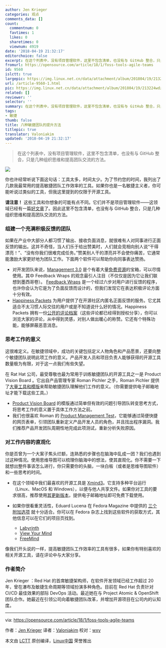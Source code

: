 ```yaml
---
author: Jen Krieger
categories: 观点
comments_data: []
count:
  commentnum: 0
  favtimes: 1
  likes: 0
  sharetimes: 0
  viewnum: 4919
date: '2018-04-19 21:32:17'
editorchoice: false
excerpt: 在这个列表中，没有项目管理软件，这里不包含清单，也没有与 GitHub 整合，只是几种组织思维和提高团队交流的方法。
fromurl: https://opensource.com/article/18/1/foss-tools-agile-teams
id: 9560
islctt: true
largepic: https://img.linux.net.cn/data/attachment/album/201804/19/213224wdzr3355oayrfr9i.png
url: /article-9560-1.html
pic: https://img.linux.net.cn/data/attachment/album/201804/19/213224wdzr3355oayrfr9i.png.thumb.jpg
related: []
reviewer: ''
selector: ''
summary: 在这个列表中，没有项目管理软件，这里不包含清单，也没有与 GitHub 整合，只是几种组织思维和提高团队交流的方法。
tags:
- 敏捷
thumb: false
title: 八种敏捷团队的提升方法
titlepic: true
translator: Valoniakim
updated: '2018-04-19 21:32:17'
---
```



> 
> 在这个列表中，没有项目管理软件，这里不包含清单，也没有与 GitHub 整合，只是几种组织思维和提高团队交流的方法。
> 
> 
> 


![](/data/attachment/album/201804/19/213224wdzr3355oayrfr9i.png)


你也许经常听说下面这句话：工具太多，时间太少。为了节约您的时间，我列出了几款我最常用的提高敏捷团队工作效率的工具。如果你也是一名敏捷主义者，你可能听说过类似的工具，但我这里提到的仅限于开源工具。


**请注意！** 这些工具和你想象的可能有点不同。它们并不是项目管理软件——这领域已经有一篇[好文章](https://opensource.com/business/16/3/top-project-management-tools-2016)了。因此这里不包含清单，也没有与 GitHub 整合，只是几种组织思维和提高团队交流的方法。


### 组建一个充满积极反馈的团队


如果在产业中大部分人都习惯了输出、接收负面消息，就很难有人对同事进行正面反馈的输出。这并不奇怪，当人们乐于给出赞美时，人们就会竞相向别人说“干得漂亮！”、“没有你我们很难完成任务。”赞美别人干的漂亮并不会使你痛苦，它通常能激励大家更好地为团队工作。下面两个软件可以帮助你向同事表达赞扬。


* 对开发团队来说，[Management 3.0](https://management30.com/) 是个有着大量[免费资源](https://management30.com/leadership-resource-hub/)的宝箱，可以尽情使用。其中 Feedback Wraps 的观念最引人注目（不仅仅是因为它让我们联想到墨西哥卷）。 [Feedback Wraps](https://management30.com/en/practice/feedback-wraps/) 是一个经过六步对用户进行反馈的程序，也许你会认为它是为了负面反馈而设计的，但我们发现它在表达积极评论方面十分有效。
* [Happiness Packets](https://happinesspackets.io/) 为用户提供了在开源社区内匿名正面反馈的服务。它尤其适合不太习惯人际交往的用户或是不知道说什么好的情况。Happiness Packets 拥有一份[公开的评论档案](https://www.happinesspackets.io/archive/)（这些评论都已经得到授权分享），你可以浏览大家的评论，从中得到灵感，对别人做出暖心的称赞。它还有个特殊功能，能够屏蔽恶意消息。


### 思考工作的意义


这很难定义。在敏捷领域中，成功的关键包括定义人物角色和产品愿景，还要向整个敏捷团队说明此项工作的意义。产品开发人员和项目负责人能够获得的开源工具数量极为有限，对于这一点我们有些失望。


在 Rat Hat 公司，最受尊敬也最为常用于训练敏捷团队的开源工具之一是 Product Vision Board 。它出自产品管理专家 Roman Pichler 之手，Roman Pichler 提供了[大量工具和模版](http://www.romanpichler.com/tools/)来帮助敏捷团队理解他们工作的意义。（你需要提供电子邮箱地址才能下载这些工具。）


* [Product Vision Board](http://www.romanpichler.com/tools/vision-board/) 的模版通过简单但有效的问题引导团队转变思考方式，将思考工作的意义置于具体工作方法之前。
* 我们也很喜欢 Roman 的 [Product Management Test](http://www.romanpichler.com/tools/romans-product-management-test/)，它能够通过简便快捷的网页表单，引领团队重新定义产品开发人员的角色，并且找出程序漏洞。我们推荐产品开发团队周期性地完成此项测试，重新分析失败原因。


### 对工作内容的直观化


你是否曾为一个大案子焦头烂额，连熟悉的步骤也在脑海中乱成一团？我们也遇到过这种情况。使用思维导图可以梳理你脑海中的想法，使其直观化。你不需要一下就想出整件事该怎么进行，你只需要你的头脑，一块白板（或者是思维导图软件）和一些思考的时间。


* 在这个领域中我们最喜欢的开源工具是 [Xmind3](https://sourceforge.net/projects/xmind3/?source=recommended)。它支持多种平台运行（Linux、MacOS 和 Windows），以便与他人共享文件。如果你对工具的要求很高，推荐使用[其更新版本](http://www.xmind.net/)，提供电子邮箱地址即可免费下载使用。
* 如果你很看重灵活性，Eduard Lucena 在 Fedora Magazine 中提供的 [三个附加选项](https://fedoramagazine.org/three-mind-mapping-tools-fedora/) 就十分适合。你可以在 Fedora 杂志上找到这些软件的获取方式，其他信息可以在它们的项目页找到。


	+ [Labyrinth](https://people.gnome.org/%7Edscorgie/labyrinth.html)
	+ [View Your Mind](http://www.insilmaril.de/vym/)
	+ [FreeMind](http://freemind.sourceforge.net/wiki/index.php/Main_Page)


像我们开头说的一样，提高敏捷团队工作效率的工具有很多，如果你有特别喜欢的相关开源工具，请在评论中与大家分享。


### 作者简介


Jen Krieger ：Red Hat 的首席敏捷架构师，在软件开发领域已经工作超过 20 年，曾在瀑布及敏捷生命周期等领域扮演多种角色。目前在 Red Hat 负责针对 CI/CD 最佳效果的部际 DevOps 活动。最近她在与 Project Atomic & OpenShift 团队合作。她最近在引领公司向着敏捷团队改革，并增加开源项目在公司内的认知度。




---


via: <https://opensource.com/article/18/1/foss-tools-agile-teams>


作者：[Jen Krieger](https://opensource.com/users/jkrieger) 译者：[Valoniakim](https://github.com/Valoniakim) 校对：[wxy](https://github.com/wxy)


本文由 [LCTT](https://github.com/LCTT/TranslateProject) 原创编译，[Linux中国](https://linux.cn/) 荣誉推出
